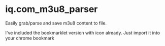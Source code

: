 # iq.com_m3u8_parser

Easily grab/parse and save m3u8 content to file.

I've included the bookmarklet version with icon already. Just import it into your chrome bookmark 
